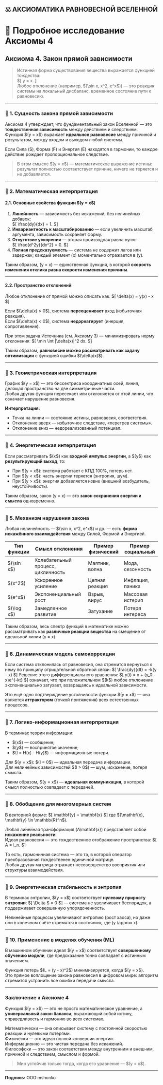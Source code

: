 ## ⚖️ АКСИОМАТИКА РАВНОВЕСНОЙ ВСЕЛЕННОЙ

# 📖 Подробное исследование Аксиомы 4

## **Аксиома 4. Закон прямой зависимости**

> Истинная форма существования вещества выражается функцией тождества:  
> \$[ y = x. \]  
> Любое отклонение (например, \$(\sin x, x^2, e^x\$)) — это реакция системы на локальный дисбаланс, временное состояние пути к равновесию.

---

### 🔹 **1. Сущность закона прямой зависимости**

Аксиома 4 утверждает, что фундаментальный закон Вселенной — это **тождественная зависимость** между действием и следствием.  
Функция \$(y = x\$) выражает **идеальное равновесие** между причиной и результатом, между входом и выходом любой системы.  

Если Сила (S), Форма (F) и Энергия (E) находятся в гармонии, то каждое действие рождает пропорциональное следствие.  

> В этом смысле \$(y = x\$) — математическое выражение истины: результат полностью соответствует причине, ничего не теряется и не добавляется.

---

### 🔹 **2. Математическая интерпретация**

#### 2.1. Основные свойства функции \$(y = x\$)

1. **Линейность** — зависимость без искажений, без нелинейных добавок:  
   \$[ \frac{dy}{dx} = 1. \$]
2. **Инвариантность к масштабированию** — если увеличить масштаб аргумента, зависимость сохраняет форму.  
3. **Отсутствие ускорения** — вторая производная равна нулю:  
   \$[ \frac{d^2y}{dx^2} = 0. \$]
4. **Полная предсказуемость** — система не содержит лагов или задержек; каждый элемент \(x\) моментально отражается в \(y\).

Таким образом, \(y = x\) — единственная функция, в которой **скорость изменения отклика равна скорости изменения причины**.

---

#### 2.2. Пространство отклонений

Любое отклонение от прямой можно описать как:
\$[
\delta(x) = y(x) - x
\$]

Если \$(\delta(x) > 0\$), система **переоценивает** вход (избыточная реакция).  
Если \$(\delta(x) < 0\$), система **недореагирует** (инерция, сопротивление).  

При этом задача Источника (см. Аксиому 3) — минимизировать норму отклонения:
\$[
\min \int |\delta(x)|^2 dx.
\$]

Таким образом, **равновесие можно рассматривать как задачу оптимизации** с функцией ошибки \$(\delta(x)\$).

---

### 🔹 **3. Геометрическая интерпретация**

График \$(y = x\$) — это биссектриса координатных осей, линия, делящая пространство на две симметричные части.  
Любая другая функция пересекает или отклоняется от этой линии, что означает нарушение равновесия.

**Интерпретация:**
- Точка на линии — состояние истины, равновесия, соответствия.
- Отклонение вверх — избыточное следствие, «перегрев системы».
- Отклонение вниз — недореализованный потенциал.

---

### 🔹 **4. Энергетическая интерпретация**

Если рассматривать \$(x\$) как **входной импульс энергии**, а \$(y\$) как **результирующий выход**, то:

- При \$(y = x\$): система работает с КПД 100%, потерь нет.  
- При \$(y < x\$): часть энергии теряется (энтропия, шум).  
- При \$(y > x\$): энергия добавляется извне (внешний возбудитель, неустойчивость).

Таким образом, закон \(y = x\) — это **закон сохранения энергии и смысла** одновременно.

---

### 🔹 **5. Механизм нарушения закона**

Любая нелинейность — \$(\sin x, x^2, e^x\$) и др. — есть **форма искажённого взаимодействия** между Силой, Формой и Энергией.

| Тип функции | Смысл отклонения | Пример физический | Пример социальный |
|--------------|-----------------|-------------------|------------------|
| \$(\sin x\$) | Колебательный процесс, цикличность | Маятник, волна | Мода, сезонность |
| \$(x^2\$) | Ускоренное усиление | Цепная реакция | Инфляция, паника |
| \$(e^x\$) | Экспоненциальный рост | Взрыв, вирус | Массовая истерия |
| \$(\log x\$) | Замедленное развитие | Затухание | Потеря интереса |

Таким образом, весь спектр функций в математике можно рассматривать как **различные реакции вещества** на смещение от идеальной линии \(y = x\).

---

### 🔹 **6. Динамическая модель самокоррекции**

Если система отклонилась от равновесия, она стремится вернуться к нему по принципу отрицательной обратной связи:
\$[
\frac{dy}{dt} = -k(y - x)
\$]
Решение этого дифференциального уравнения:
\$[
 y(t) = x + (y_0 - x)e^{-kt}
\$]
означает, что при положительном \$(k\$) любое отклонение экспоненциально затухает, возвращаясь к идеальной зависимости.

Это ещё одно подтверждение устойчивости функции \$(y = x\$) — она является **аттрактором** (точкой притяжения) всех естественных процессов.

---

### 🔹 **7. Логико-информационная интерпретация**

В терминах теории информации:
- \$(x\$) — сообщение;
- \$(y\$) — воспринятое значение;
- \$(I = H(x) - H(y)\$) — информационные потери.

Для \$(y = x\$): \$(I = 0\$) — идеальная передача информации.  
Для нелинейных зависимостей \$(I > 0\$) — шум, искажение, потеря смысла.

Таким образом, \$(y = x\$) — **идеальная коммуникация**, в которой смысл полностью совпадает с передачей.

---

### 🔹 **8. Обобщение для многомерных систем**

В векторной форме:
\$[
\mathbf{y} = \mathbf{x}
\$]
где \$(\mathbf{x}, \mathbf{y} \in \mathbb{R}^n\$).

Любая линейная трансформация \(A\mathbf{x}\) представляет собой **искажение реальности**.  
Идеал равновесия — это тождественное отображение пространства:
\$[
A = I_n.
\$]

То есть, гармоничная система — это та, в которой оператор преобразования тождественен единичной матрице.  
Любая другая матрица отражает несовершенство восприятия или структуры взаимодействия.

---

### 🔹 **9. Энергетическая стабильность и энтропия**

В терминах энтропии, \$(y = x\$) соответствует **нулевому приросту энтропии**:
\$[
\Delta S = 0
\$]
— система не увеличивает беспорядок, а поддерживает совершенную упорядоченность.  

Нелинейные процессы увеличивают энтропию (рост хаоса), но даже они в конечном счёте стремятся к состоянию, где \(y \approx x\).

---

### 🔹 **10. Применение в моделях обучения (ML)**

В машинном обучении идеал \$(y = x\$) соответствует **совершенному обучению модели**, где предсказание точно совпадает с истинным значением.  

Функция потерь \$(L = (y - x)^2\$) минимизируется, когда \$(y = x\$).  
Это прямое воплощение закона равновесия в цифровом мире: алгоритм стремится устранить все ошибки передачи смысла.

---

### **Заключение к Аксиоме 4**

Функция \$(y = x\$) — это не просто математическое уравнение, а **универсальный закон баланса**, выражающий собой истину, справедливость и гармонию во всех системах.  

Математически — она описывает систему с постоянной скоростью реакции и нулевыми потерями.  
Физически — это идеал полной конверсии энергии.  
Информационно — это чистая передача без искажений.  
Философски — это закон соответствия между внутренним и внешним, причиной и следствием, смыслом и формой.

> Мир устойчив только тогда, когда его уравнение — \$(y = x\$).

---

**Подпись:** ООО mshunko
